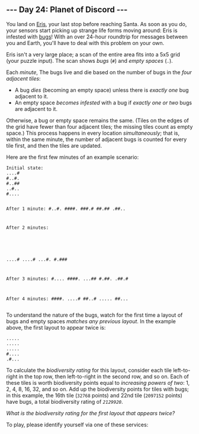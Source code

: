 <article class="day-desc"><h2>--- Day 24: Planet of Discord ---</h2><p>You land on <a href="https://en.wikipedia.org/wiki/Eris_(dwarf_planet)">Eris</a>, your last stop before reaching Santa.  As soon as you do, your sensors start picking up strange life forms moving around: Eris is infested with <a href="https://www.nationalgeographic.org/thisday/sep9/worlds-first-computer-bug/">bugs</a>! With an <span title="For a sad version of this story, look up Voices of a Distant Star.">over 24-hour roundtrip</span> for messages between you and Earth, you'll have to deal with this problem on your own.</p>
<p>Eris isn't a very large place; a scan of the entire area fits into a 5x5 grid (your puzzle input). The scan shows <em>bugs</em> (<code>#</code>) and <em>empty spaces</em> (<code>.</code>).</p>
<p>Each <em>minute</em>, The bugs live and die based on the number of bugs in the <em>four adjacent tiles</em>:</p>
<ul>
<li>A bug <em>dies</em> (becoming an empty space) unless there is <em>exactly one</em> bug adjacent to it.</li>
<li>An empty space <em>becomes infested</em> with a bug if <em>exactly one or two</em> bugs are adjacent to it.</li>
</ul>
<p>Otherwise, a bug or empty space remains the same.  (Tiles on the edges of the grid have fewer than four adjacent tiles; the missing tiles count as empty space.) This process happens in every location <em>simultaneously</em>; that is, within the same minute, the number of adjacent bugs is counted for every tile first, and then the tiles are updated.</p>
<p>Here are the first few minutes of an example scenario:</p>
<pre><code>Initial state:
....#
#..#.
#..##
..#..
#....

After 1 minute:
#..#.
####.
###.#
##.##
.##..

After 2 minutes:
#####
....#
....#
...#.
#.###

After 3 minutes:
#....
####.
...##
#.##.
.##.#

After 4 minutes:
####.
....#
##..#
.....
##...
</code></pre>
<p>To understand the nature of the bugs, watch for the first time a layout of bugs and empty spaces <em>matches any previous layout</em>. In the example above, the first layout to appear twice is:</p>
<pre><code>.....
.....
.....
#....
.#...
</code></pre>
<p>To calculate the <em>biodiversity rating</em> for this layout, consider each tile left-to-right in the top row, then left-to-right in the second row, and so on. Each of these tiles is worth biodiversity points equal to <em>increasing powers of two</em>: 1, 2, 4, 8, 16, 32, and so on.  Add up the biodiversity points for tiles with bugs; in this example, the 16th tile (<code>32768</code> points) and 22nd tile (<code>2097152</code> points) have bugs, a total biodiversity rating of <code><em>2129920</em></code>.</p>
<p><em>What is the biodiversity rating for the first layout that appears twice?</em></p>
</article>
<p>To play, please identify yourself via one of these services:</p>
